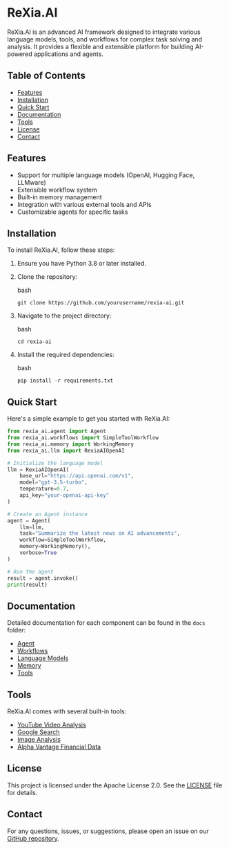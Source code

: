 # ReXia.AI

ReXia.AI is an advanced AI framework designed to integrate various language models, tools, and workflows for complex task solving and analysis. It provides a flexible and extensible platform for building AI-powered applications and agents.

## Table of Contents

- [Features](#features)
- [Installation](#installation)
- [Quick Start](#quick-start)
- [Documentation](#documentation)
- [Tools](#tools)
- [License](#license)
- [Contact](#contact)

## Features

- Support for multiple language models (OpenAI, Hugging Face, LLMware)
- Extensible workflow system
- Built-in memory management
- Integration with various external tools and APIs
- Customizable agents for specific tasks

## Installation

To install ReXia.AI, follow these steps:

1. Ensure you have Python 3.8 or later installed.
2. Clone the repository:

   bash
   ```
   git clone https://github.com/yourusername/rexia-ai.git
   ```

3. Navigate to the project directory:

   bash
   ```
   cd rexia-ai
   ```

4. Install the required dependencies:

   bash
   ```
   pip install -r requirements.txt
   ```

## Quick Start

Here's a simple example to get you started with ReXia.AI:

```python
from rexia_ai.agent import Agent
from rexia_ai.workflows import SimpleToolWorkflow
from rexia_ai.memory import WorkingMemory
from rexia_ai.llm import RexiaAIOpenAI

# Initialize the language model
llm = RexiaAIOpenAI(
    base_url="https://api.openai.com/v1",
    model="gpt-3.5-turbo",
    temperature=0.7,
    api_key="your-openai-api-key"
)

# Create an Agent instance
agent = Agent(
    llm=llm,
    task="Summarize the latest news on AI advancements",
    workflow=SimpleToolWorkflow,
    memory=WorkingMemory(),
    verbose=True
)

# Run the agent
result = agent.invoke()
print(result)
```

## Documentation

Detailed documentation for each component can be found in the `docs` folder:

- [Agent](docs/agents/agent.md)
- [Workflows](docs/workflows)
- [Language Models](docs/llms)
- [Memory](docs/memory)
- [Tools](docs/tools)

## Tools

ReXia.AI comes with several built-in tools:

- [YouTube Video Analysis](docs/tools/youtube_video_analysis.md)
- [Google Search](docs/tools/google_search.md)
- [Image Analysis](docs/tools/image_analysis.md)
- [Alpha Vantage Financial Data](docs/tools/alpha_vantage.md)

## License

This project is licensed under the Apache License 2.0. See the [LICENSE](LICENSE) file for details.

## Contact

For any questions, issues, or suggestions, please open an issue on our [GitHub repository](https://github.com/yourusername/rexia-ai/issues).